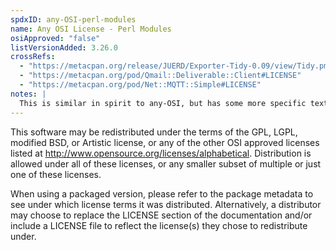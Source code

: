 ```yaml
---
spdxID: any-OSI-perl-modules
name: Any OSI License - Perl Modules
osiApproved: "false"
listVersionAdded: 3.26.0
crossRefs: 
  - "https://metacpan.org/release/JUERD/Exporter-Tidy-0.09/view/Tidy.pm#LICENSE"
  - "https://metacpan.org/pod/Qmail::Deliverable::Client#LICENSE"
  - "https://metacpan.org/pod/Net::MQTT::Simple#LICENSE"
notes: |
  This is similar in spirit to any-OSI, but has some more specific text. It is used in several Perl modules.
---
```


This software may be redistributed under the terms of the GPL, LGPL, modified BSD, or Artistic license, or any of the other OSI approved licenses listed at http://www.opensource.org/licenses/alphabetical. Distribution is allowed under all of these licenses, or any smaller subset of multiple or just one of these licenses.

When using a packaged version, please refer to the package metadata to see under which license terms it was distributed. Alternatively, a distributor may choose to replace the LICENSE section of the documentation and/or include a LICENSE file to reflect the license(s) they chose to redistribute under.
